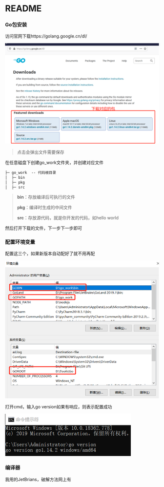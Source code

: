 # README

### Go包安装

访问官网下载https://golang.google.cn/dl/

![1588045622913](assets/1588045622913.png)

> 点击会弹出文件需要保存

在任意磁盘下创建go_work文件夹，并创建对应文件

~~~
├─ go_work  -- 代码根目录
│  ├─ bin
│  ├─ pkg
│  ├─ src
~~~

> **bin**：存放编译后可执行的文件
>
> **pkg**：编译时生成的中间文件
>
> **src**：存放源代码，就是你开发的代码，如hello world

然后打开下载的文件，下一步下一步即可

### 配置环境变量

配置这三个，如果新版本自动配好了就不用再配

![1588046112878](assets/1588046112878.png)

打开cmd，输入go version如果有响应，则表示配置成功

![1588046181753](assets/1588046181753.png)

### 编译器

我用的JetBrians，破解方法网上有